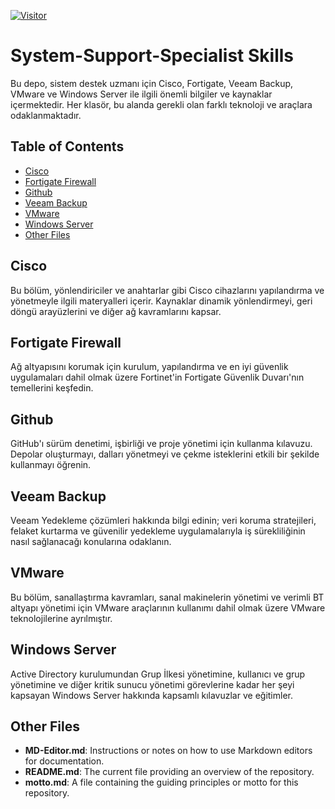 [![Visitor](https://visitor-badge.laobi.icu/badge?page_id=kemalcankrlsn.system-support-specialist-skills)](#)

# System-Support-Specialist Skills

Bu depo, sistem destek uzmanı için Cisco, Fortigate, Veeam Backup, VMware ve Windows Server ile ilgili önemli bilgiler ve kaynaklar içermektedir. Her klasör, bu alanda gerekli olan farklı teknoloji ve araçlara odaklanmaktadır.


## Table of Contents

- [Cisco](https://github.com/kemalcankrlsn/system-support-specialist-skills/blob/main/Cisco/readme.md)
- [Fortigate Firewall](#fortigate-firewall)
- [Github](#github)
- [Veeam Backup](#veeam-backup)
- [VMware](#vmware)
- [Windows Server](#windows-server)
- [Other Files](#other-files)

## Cisco

Bu bölüm, yönlendiriciler ve anahtarlar gibi Cisco cihazlarını yapılandırma ve yönetmeyle ilgili materyalleri içerir. Kaynaklar dinamik yönlendirmeyi, geri döngü arayüzlerini ve diğer ağ kavramlarını kapsar.

## Fortigate Firewall

Ağ altyapısını korumak için kurulum, yapılandırma ve en iyi güvenlik uygulamaları dahil olmak üzere Fortinet'in Fortigate Güvenlik Duvarı'nın temellerini keşfedin.

## Github

GitHub'ı sürüm denetimi, işbirliği ve proje yönetimi için kullanma kılavuzu. Depolar oluşturmayı, dalları yönetmeyi ve çekme isteklerini etkili bir şekilde kullanmayı öğrenin.

## Veeam Backup

Veeam Yedekleme çözümleri hakkında bilgi edinin; veri koruma stratejileri, felaket kurtarma ve güvenilir yedekleme uygulamalarıyla iş sürekliliğinin nasıl sağlanacağı konularına odaklanın.

## VMware

Bu bölüm, sanallaştırma kavramları, sanal makinelerin yönetimi ve verimli BT altyapı yönetimi için VMware araçlarının kullanımı dahil olmak üzere VMware teknolojilerine ayrılmıştır.

## Windows Server

Active Directory kurulumundan Grup İlkesi yönetimine, kullanıcı ve grup yönetimine ve diğer kritik sunucu yönetimi görevlerine kadar her şeyi kapsayan Windows Server hakkında kapsamlı kılavuzlar ve eğitimler.

## Other Files

- **MD-Editor.md**: Instructions or notes on how to use Markdown editors for documentation.
- **README.md**: The current file providing an overview of the repository.
- **motto.md**: A file containing the guiding principles or motto for this repository.
